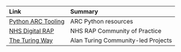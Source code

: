 
| Link | Summary | 
| :--- | :--- |
| [Python ARC Tooling](https://github-pages.arc.ucl.ac.uk/python-tooling/) | ARC Python resources |
| [NHS Digital RAP](https://nhsdigital.github.io/rap-community-of-practice/)  | NHS RAP Community of Practice |
| [The Turing Way](https://www.turing.ac.uk/research/research-projects/turing-way)  | Alan Turing Community-led Projects |
